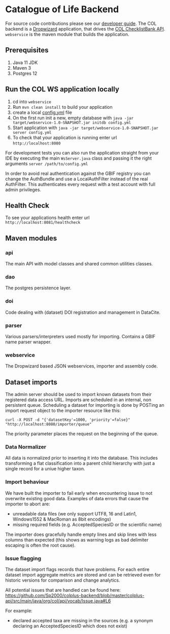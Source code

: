 # Catalogue of Life Backend

For source code contributions please see our [developer guide](DEVELOPER-GUIDE.md).
The COL backend is a [Dropwizard](https://www.dropwizard.io/) application, that drives the [COL ChecklistBank API](https://api.catalogueoflife.org/). 
`webservice` is the maven module that builds the application.


## Prerequisites
1. Java 11 JDK
1. Maven 3
1. Postgres 12

## Run the COL WS application locally
1. cd into `webservice`
1. Run `mvn clean install` to build your application
1. create a local [config.yml](webservice/src/main/resources/config.yaml) file
1. On the first run init a new, empty database with `java -jar target/webservice-1.0-SNAPSHOT.jar initdb config.yml`
1. Start application with `java -jar target/webservice-1.0-SNAPSHOT.jar server config.yml`
1. To check that your application is running enter url `http://localhost:8080`

For development tests you can also run the application straight from your IDE 
by executing the main `WsServer.java` class and passing it the right arguments `server /path/to/config.yml`

In order to avoid real authentication against the GBIF registry you can change the AuthBundle and use a LocalAuthFilter
instead of the real AuthFilter. This authenticates every request with a test account with full admin privileges.


## Health Check
To see your applications health enter url `http://localhost:8081/healthcheck`


## Maven modules

### api
The main API with model classes and shared common utilities classes.

### dao
The postgres persistence layer.

### doi
Code dealing with (dataset) DOI registration and management in DataCite.

### parser
Various parsers/interpreters used mostly for importing.
Contains a GBIF name parser wrapper.

### webservice
The Dropwizard based JSON webservices, importer and assembly code.



## Dataset imports
The admin server should be used to import known datasets from their registered data access URL.
Imports are scheduled in an internal, non persistent queue. 
Scheduling a dataset for importing is done by POSTing an import request object to the importer resource like this:

```curl -X POST -d "{'datasetKey'=1000, 'priority'=false}" "http://localhost:8080/importer/queue"```

The priority parameter places the request on the beginning of the queue.


### Data Normalizer
All data is normalized prior to inserting it into the database.
This includes transforming a flat classification into a parent child hierarchy 
with just a single record for a uniue higher taxon.
 
### Import behaviour
We have built the importer to fail early when encountering issue to not overwrite existing good data.
Examples of data errors that cause the importer to abort are:
 
 - unreadable data files (we only support UTF8, 16 and Latin1, Windows1552 & MacRoman as 8bit encodings)
 - missing required fields (e.g. AcceptedSpeciesID or the scientific name)
 

The importer does gracefully handle empty lines and skip lines with less columns than expected 
(this shows as warning logs as bad delimiter escaping is often the root cause).

### Issue flagging
The dataset import flags records that have problems. 
For each entire dataset import aggregate metrics are stored and can be retrieved even for historic versions for comparison and change analytics.

All potential issues that are handled can be found here:
https://github.com/Sp2000/colplus-backend/blob/master/colplus-api/src/main/java/org/col/api/vocab/Issue.java#L6

For example:

 - declared accepted taxa are missing in the sources (e.g. a synonym declaring an AcceptedSpeciesID which does not exist)
